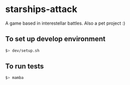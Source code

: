 # starships-attack
A game based in interestellar battles. Also a pet project :)

## To set up develop environment

```bash
$> dev/setup.sh
```

## To run tests

```bash
$> mamba
```

